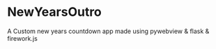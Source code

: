 # NewYearsOutro
A Custom new years countdown app made using pywebview &amp; flask &amp; firework.js
